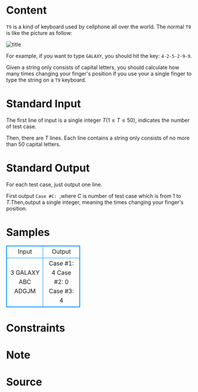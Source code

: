 
# Content

`T9` is a kind of keyboard used by cellphone all over the world. The normal `T9` is like the picture as follow:

![title](/source/lutece/t9/img/aHR0cHM6Ly9hY20udWVzdGMuZWR1LmNuL21lZGlhL2ltYWdlL3Byb2JsZW0vNTExLzIwMTQwODI0MjM0MDQxODIzMzQucG5n.png)

For example, if you want to type `GALAXY`, you should hit the key: `4-2-5-2-9-9`.

Given a string only consists of capital letters, you should calculate how many times changing your finger's position if you use your a single finger to type the string on a `T9` keyboard.

# Standard Input

The first line of input is a single integer $T$($1\leq T\leq 50$), indicates the number of test case.

Then, there are $T$ lines. Each line contains a string only consists of no more than $50$ capital letters.

# Standard Output

For each test case, just output one line.

First output `Case #C: `,where $C$ is number of test case which is from $1$ to $T$.Then,output a single integer, meaning the times changing your finger's position.

# Samples

<style>
        table,table tr th, table tr td { border:1px solid #0094ff; }
        table { width: 200px; min-height: 25px; line-height: 25px; text-align: center; border-collapse: collapse;}   
    </style>
<table>
	<tr>
		<td>Input</td>
		<td>Output</td>
	</tr>
<tr><td>3
GALAXY
ABC
ADGJM</td><td>Case #1: 4
Case #2: 0
Case #3: 4</td></tr></table>


# Constraints



# Note



# Source


